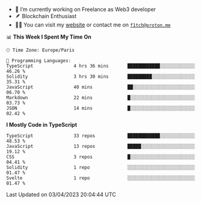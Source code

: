 - 🔭 I’m currently working on Freelance as Web3 developer
- 🪶 Blockchain Enthusiast
- 👨‍💻 You can visit my [website](https://f1tch.xyz) or contact me on [`f1tch@proton.me`](mailto:f1tch@proton.me)

<!--START_SECTION:waka-->
📊 **This Week I Spent My Time On** 

```text
🕑︎ Time Zone: Europe/Paris

💬 Programming Languages: 
TypeScript               4 hrs 36 mins       ████████████░░░░░░░░░░░░░   46.26 % 
Solidity                 3 hrs 30 mins       █████████░░░░░░░░░░░░░░░░   35.31 % 
JavaScript               40 mins             ██░░░░░░░░░░░░░░░░░░░░░░░   06.70 % 
Markdown                 22 mins             █░░░░░░░░░░░░░░░░░░░░░░░░   03.73 % 
JSON                     14 mins             █░░░░░░░░░░░░░░░░░░░░░░░░   02.42 % 
```

**I Mostly Code in TypeScript** 

```text
TypeScript               33 repos            ████████████░░░░░░░░░░░░░   48.53 % 
JavaScript               13 repos            █████░░░░░░░░░░░░░░░░░░░░   19.12 % 
CSS                      3 repos             █░░░░░░░░░░░░░░░░░░░░░░░░   04.41 % 
Solidity                 1 repo              ░░░░░░░░░░░░░░░░░░░░░░░░░   01.47 % 
Svelte                   1 repo              ░░░░░░░░░░░░░░░░░░░░░░░░░   01.47 % 
```




 Last Updated on 03/04/2023 20:04:44 UTC
<!--END_SECTION:waka-->
